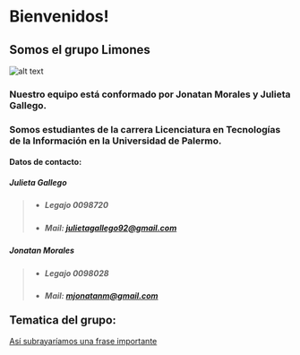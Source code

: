 # Bienvenidos!
## Somos el grupo Limones 

![alt text](http://images.clipartlogo.com/files/ss/original/760/76005076/cartoon-lemon-and-lime-jumping.jpg "Limon")
### Nuestro equipo está conformado por Jonatan Morales y Julieta Gallego.
### Somos estudiantes de la carrera Licenciatura en Tecnologías de la Información en la Universidad de Palermo.



#### Datos de contacto:
##### <b>Julieta Gallego</b>
>+ ##### Legajo 0098720 
>+ ##### Mail: julietagallego92@gmail.com
##### <b>Jonatan Morales</b>
>+ ##### Legajo 0098028 
>+ ##### Mail: mjonatanm@gmail.com

### <big> Tematica del grupo: </big>
<u>Así subrayaríamos una frase importante</u>








